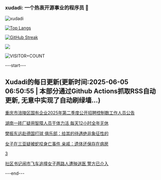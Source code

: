 ### xudadi: 一个热衷开源事业的程序员 👋

![xudadi](https://github-readme-stats-git-masterorgs-github-readme-stats-team.vercel.app/api?username=xudadi)

[![Top Langs](https://github-readme-stats.vercel.app/api/top-langs/?username=xudadi)](https://github.com/anuraghazra/github-readme-stats)

[![GitHub Streak](https://streak-stats.demolab.com?user=xudadi&locale=zh_Hans)](https://git.io/streak-stats)

![](https://raw.githubusercontent.com/xudadi/xudadi/main/assets/github-contribution-grid-snake.svg)

![VISITOR+COUNT](https://komarev.com/ghpvc/?username=xudadi&label=VISITOR+COUNT)


---start---

## Xudadi的每日更新(更新时间:2025-06-05 06:50:55 | 本部分通过Github Actions抓取RSS自动更新, 无意中实现了自动刷绿墙...)

[重庆市涪陵区国有企业2025年第二季度公开招聘控制数工作人员公告](https://www.gongkaoleida.com/article/2432959)

[湖南一砖厂疑用智障人员干体力活 每天12小时全年无休](https://m.163.com/news/article/K17U8PAH0550B6IS.html)

[樊振东远赴德国打球 俱乐部：给其的待遇绝非象征性的](https://m.163.com/news/article/K17SL2B40534P59R.html)

[女子在三亚疑被蛇咬身亡事件 亲戚：遗体还保存在病房](https://m.163.com/news/article/K182N40V0550B6IS.html)

[3](https://m.163.com/touch/news/sub/domestic)

[社区书记闹市飞车追撞女子两路人遭殃送医 警方已介入](https://m.163.com/news/article/K17V1E6B053469M5.html)

---end---
